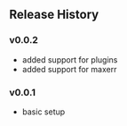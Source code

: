 Release History
---------------

### v0.0.2

* added support for plugins
* added support for maxerr

### v0.0.1

* basic setup
